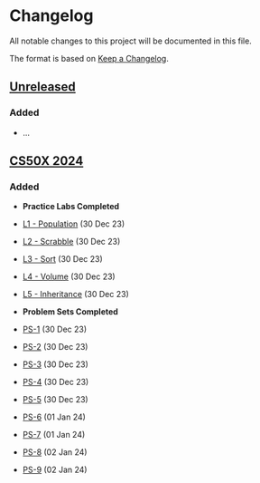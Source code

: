 # Changelog

All notable changes to this project will be documented in this file.

The format is based on [Keep a Changelog](https://keepachangelog.com/en/1.0.0/).

## [Unreleased](https://github.com/smcnab1/cs50-23-24/compare/...HEAD)

### Added
- ...

## [CS50X 2024](https://github.com/smcnab1/course-cs50x-2324/releases/tag/2024)

### Added
- **Practice Labs Completed**
- [L1 - Population](https://github.com/smcnab1/cs50-23-24/tree/main/Practice%20Labs/L1-Population) (30 Dec 23)
- [L2 - Scrabble](https://github.com/smcnab1/cs50-23-24/tree/main/Practice%20Labs/L2-Scrabble) (30 Dec 23)
- [L3 - Sort](https://github.com/smcnab1/cs50-23-24/tree/main/Practice%20Labs/L3-Sort) (30 Dec 23)
- [L4 - Volume](https://github.com/smcnab1/cs50-23-24/tree/main/Practice%20Labs/L4-Volume) (30 Dec 23)
- [L5 - Inheritance](https://github.com/smcnab1/cs50-23-24/tree/main/Practice%20Labs/L5-Inheritance) (30 Dec 23)

- **Problem Sets Completed**
- [PS-1](https://github.com/smcnab1/cs50-23-24/tree/main/Problem%20Sets/PS-1) (30 Dec 23)
- [PS-2](https://github.com/smcnab1/cs50-23-24/tree/main/Problem%20Sets/PS-2) (30 Dec 23)
- [PS-3](https://github.com/smcnab1/cs50-23-24/tree/main/Problem%20Sets/PS-3) (30 Dec 23)
- [PS-4](https://github.com/smcnab1/cs50-23-24/tree/main/Problem%20Sets/PS-4) (30 Dec 23)
- [PS-5](https://github.com/smcnab1/cs50-23-24/tree/main/Problem%20Sets/PS-5) (30 Dec 23)
- [PS-6](https://github.com/smcnab1/cs50-23-24/tree/main/Problem%20Sets/PS-6) (01 Jan 24)
- [PS-7](https://github.com/smcnab1/cs50-23-24/tree/main/Problem%20Sets/PS-7) (01 Jan 24)
- [PS-8](https://github.com/smcnab1/cs50-23-24/tree/main/Problem%20Sets/PS-8) (02 Jan 24)
- [PS-9](https://github.com/smcnab1/cs50-23-24/tree/main/Problem%20Sets/PS-9) (02 Jan 24)
